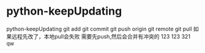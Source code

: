 # python-keepUpdating
python-keepUpdating
git add 
git commit
git push origin
git remote
git pull
如果远程先改了，本地pull会失败
需要先push,然后会合并有冲突的
123
123
321
qw
